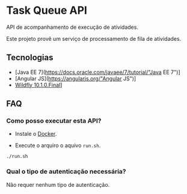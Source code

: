 # Task Queue API

API de acompanhamento de execução de atividades.

Este projeto provê um serviço de processamento de fila de atividades.

## Tecnologias

- [Java EE 7](https://docs.oracle.com/javaee/7/tutorial/"Java EE 7")]
- [Angular JS](https://angularjs.org/"Angular JS")]
- [Wildfly 10.1.0.Final](http://wildfly.org/ "Wildfly 10.1.0.Final")]


## FAQ
### Como posso executar esta API?

- Instale o [Docker](https://docs.docker.com/engine/getstarted/ "Docker").

- Execute o arquiro  o aquivo <code>run.sh</code>.

```shell
./run.sh
```

### Qual o tipo de autenticação necessária?
Não requer nenhum tipo de autenticação.

